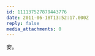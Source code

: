 ```yaml
---
id: 111137527879443776
date: 2011-06-18T13:52:17.000Z
reply: false
media_attachments: 0
---
```


安。

